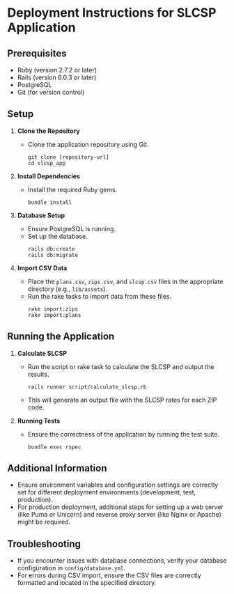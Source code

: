 # Deployment Instructions for SLCSP Application

## Prerequisites

- Ruby (version 2.7.2 or later)
- Rails (version 6.0.3 or later)
- PostgreSQL
- Git (for version control)

## Setup

1. **Clone the Repository**
   - Clone the application repository using Git.
     ```
     git clone [repository-url]
     cd slcsp_app
     ```

2. **Install Dependencies**
   - Install the required Ruby gems.
     ```
     bundle install
     ```

3. **Database Setup**
   - Ensure PostgreSQL is running.
   - Set up the database.
     ```
     rails db:create
     rails db:migrate
     ```

4. **Import CSV Data**
   - Place the `plans.csv`, `zips.csv`, and `slcsp.csv` files in the 
appropriate directory (e.g., `lib/assets`).
   - Run the rake tasks to import data from these files.
     ```
     rake import:zips
     rake import:plans
     ```

## Running the Application

1. **Calculate SLCSP**
   - Run the script or rake task to calculate the SLCSP and output the 
results.
     ```
     rails runner script/calculate_slcsp.rb
     ```
   - This will generate an output file with the SLCSP rates for each ZIP 
code.

2. **Running Tests**
   - Ensure the correctness of the application by running the test suite.
     ```
     bundle exec rspec
     ```

## Additional Information

- Ensure environment variables and configuration settings are correctly 
set for different deployment environments (development, test, production).
- For production deployment, additional steps for setting up a web server 
(like Puma or Unicorn) and reverse proxy server (like Nginx or Apache) 
might be required.

## Troubleshooting

- If you encounter issues with database connections, verify your database 
configuration in `config/database.yml`.
- For errors during CSV import, ensure the CSV files are correctly 
formatted and located in the specified directory.

